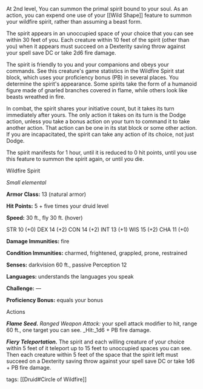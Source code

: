 At 2nd level, You can summon the primal spirit bound to your soul. As an action, you can expend one use of your [[Wild Shape]] feature to summon your wildfire spirit, rather than assuming a beast form.

The spirit appears in an unoccupied space of your choice that you can see within 30 feet of you. Each creature within 10 feet of the spirit (other than you) when it appears must succeed on a Dexterity saving throw against your spell save DC or take 2d6 fire damage.

The spirit is friendly to you and your companions and obeys your commands. See this creature's game statistics in the Wildfire Spirit stat block, which uses your proficiency bonus (PB) in several places. You determine the spirit's appearance. Some spirits take the form of a humanoid figure made of gnarled branches covered in flame, while others look like beasts wreathed in fire.

In combat, the spirit shares your initiative count, but it takes its turn immediately after yours. The only action it takes on its turn is the Dodge action, unless you take a bonus action on your turn to command it to take another action. That action can be one in its stat block or some other action. If you are incapacitated, the spirit can take any action of its choice, not just Dodge.

The spirit manifests for 1 hour, until it is reduced to 0 hit points, until you use this feature to summon the spirit again, or until you die.

Wildfire Spirit

_Small elemental_

**Armor Class:** 13 (natural armor)

**Hit Points:** 5 + five times your druid level

**Speed:** 30 ft., fly 30 ft. (hover)

STR 10 (+0)
DEX 14 (+2)
CON 14 (+2)
INT 13 (+1)
WIS 15 (+2)
CHA 11 (+0)

**Damage Immunities:** fire

**Condition Immunities:** charmed, frightened, grappled, prone, restrained

**Senses:** darkvision 60 ft., passive Perception 12

**Languages:** understands the languages you speak

**Challenge:** —

**Proficiency Bonus:** equals your bonus

Actions

**_Flame Seed._** _Ranged Weapon Attack:_ your spell attack modifier to hit, range 60 ft., one target you can see. _Hit:_1d6 + PB fire damage.

**_Fiery Teleportation._** The spirit and each willing creature of your choice within 5 feet of it teleport up to 15 feet to unoccupied spaces you can see. Then each creature within 5 feet of the space that the spirit left must succeed on a Dexterity saving throw against your spell save DC or take 1d6 + PB fire damage.

tags: [[Druid#Circle of Wildfire]]